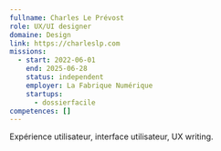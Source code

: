 ```yaml
---
fullname: Charles Le Prévost
role: UX/UI designer
domaine: Design
link: https://charleslp.com
missions:
  - start: 2022-06-01
    end: 2025-06-28
    status: independent
    employer: La Fabrique Numérique
    startups:
      - dossierfacile
competences: []
---
```

Expérience utilisateur, interface utilisateur, UX writing.
